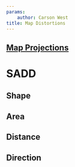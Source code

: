 ```yaml
---
params:
	author: Carson West
title: Map Distortions
--- 
```

## [Map Projections](./../map-projections/)

# SADD

## Shape
## Area
## Distance
## Direction